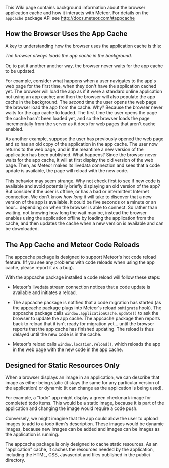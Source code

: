 This Wiki page contains background information about the browser
application cache and how it interacts with Meteor.  For details on
the `appcache` package API see http://docs.meteor.com/#appcache


## How the Browser Uses the App Cache

A key to understanding how the browser uses the application cache is
this:

*The browser always loads the app cache in the background.*

Or, to put it another another way, the browser never waits for the app
cache to be updated.

For example, consider what happens when a user navigates to the app's
web page for the first time, when they don't have the application
cached yet.  The browser will load the app as if it were a standard
online application not using an app cache; and then the browser will
also populate the app cache in the background.  The *second* time the
user opens the web page the browser load the app from the cache.  Why?
Because the browser never waits for the app cache to loaded.  The
first time the user opens the page the cache hasn't been loaded yet,
and so the browser loads the page incrementally from the server as it
does for web pages that aren't cache enabled.

As another example, suppose the user has previously opened the web
page and so has an old copy of the application in the app cache.  The
user now returns to the web page, and in the meantime a new version of
the application has been published.  What happens?  Since the browser
never waits for the app cache, it will at first display the old
version of the web page.  Then, as Meteor makes its livedata
connection and sees that a code update is available, the page will
reload with the new code.

This behavior may seem strange.  Why not check first to see if new
code is available and avoid potentially briefly displaying an old
version of the app?  But consider if the user is offline, or has a bad
or intermittent Internet connection.  We don't know *how long* it will
take to discover that a new version of the app is available.  It could
be five seconds or a minute or an hour... depending on when the
browser is able to connect.  So rather than waiting, not knowing how
long the wait may be, instead the browser enables using the
application offline by loading the application from the cache, and
then updates the cache when a new version is available and can be
downloaded.


## The App Cache and Meteor Code Reloads

The appcache package is designed to support Meteor's hot code reload
feature.  (If you see any problems with code reloads when using the
app cache, please report it as a bug).

With the appcache package installed a code reload will follow these
steps:

* Meteor's livedata stream connection notices that a code update is
  available and initiates a reload.

* The appcache package is notified that a code migration has started
  (as the appcache package plugs into Meteor's reload `onMigrate`
  hook).  The appcache package calls
  `window.applicationCache.update()` to ask the browser to update the
  app cache.  The appcache package then reports back to reload that it
  isn't ready for migration yet... until the browser reports that the
  app cache has finished updating.  The reload is thus delayed until
  the new code is in the cache.

* Meteor's reload calls `window.location.reload()`, which reloads
  the app in the web page with the new code in the app cache.


## Designed for Static Resources Only

When a browser displays an image in an application, we can describe
that image as either being static (it stays the same for any
particular version of the application) or dynamic (it can change as
the application is being used).

For example, a "todo" app might display a green checkmark image for
completed todo items.  This would be a static image, because it is
part of the application and changing the image would require a code
push.

Conversely, we might imagine that the app could allow the user to
upload images to add to a todo item's description.  These images would
be dynamic images, because new images can be added and images can be
images as the application is running.

The appcache package is only designed to cache static resources.  As
an "application" cache, it caches the resources needed by the
application, including the HTML, CSS, Javascript and files published
in the public/ directory.
